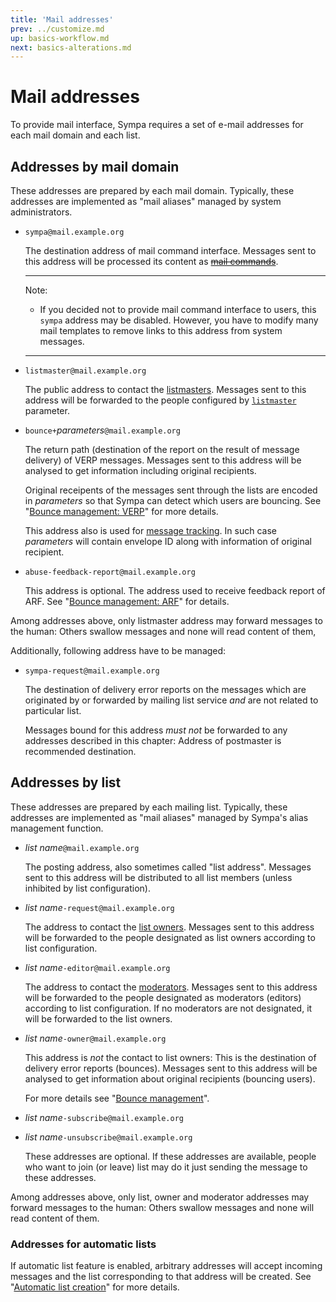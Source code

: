 ```yaml
---
title: 'Mail addresses'
prev: ../customize.md
up: basics-workflow.md
next: basics-alterations.md
---
```


Mail addresses
==============

To provide mail interface, Sympa requires a set of e-mail addresses for each
mail domain and each list.

Addresses by mail domain
------------------------

These addresses are prepared by each mail domain.
Typically, these addresses are implemented as "mail aliases" managed by
system administrators.

  * `sympa@mail.example.org`

    The destination address of mail command interface.  Messages sent to this
    address will be processed its content as
    ~~[mail commands](../mail-commands.md)~~.

    ----
    Note:

      * If you decided not to provide mail command interface to users, this
        `sympa` address may be disabled.
        However, you have to modify many mail templates to remove links to
        this address from system messages.

    ----

  * `listmaster@mail.example.org`

    The public address to contact the [listmasters](basics-roles.md).  Messages
    sent to this address will be forwarded to the people configured by
    [`listmaster`](../man/sympa.conf.5.md) parameter.

  * `bounce+`*parameters*`@mail.example.org`

    The return path (destination of the report on the result of message
    delivery) of VERP messages.  Messages sent to this address will be analysed
    to get information including original recipients.

    Original receipents of the messages sent through the lists are encoded in
    *parameters* so that Sympa can detect which users are bouncing.  See
    "[Bounce management: VERP](bounce-management.md#verp)" for more details.

    This address also is used for [message tracking](message-tracking.md). In
    such case *parameters* will contain envelope ID along with information of
    original recipient.

  * `abuse-feedback-report@mail.example.org`

    This address is optional. The address used to receive feedback report of
    ARF.  See "[Bounce management: ARF](bounce-management.md#arf)" for details.

Among addresses above, only listmaster address may forward messages to the
human: Others swallow messages and none will read content of them,

Additionally, following address have to be managed:

  * `sympa-request@mail.example.org`

    The destination of delivery error reports on the messages which are
    originated by or forwarded by mailing list service _and_ are not related
    to particular list.

    Messages bound for this address _must not_ be forwarded to any addresses
    described in this chapter:
    Address of postmaster is recommended destination.

Addresses by list
-----------------

These addresses are prepared by each mailing list.
Typically, these addresses are implemented as "mail aliases" managed by
Sympa's alias management function.

  * *list name*`@mail.example.org`

    The posting address, also sometimes called "list address".  Messages
    sent to this address will be distributed to all list members (unless
    inhibited by list configuration).

  * *list name*`-request@mail.example.org`

    The address to contact the [list owners](basics-roles.md).  Messages sent
    to this address will be forwarded to the people designated as list owners
    according to list configuration.

  * *list name*`-editor@mail.example.org`

    The address to contact the [moderators](basics-roles.md).  Messages sent
    to this address will be forwarded to the people designated as moderators
    (editors) according to list configuration.  If no moderators are not
    designated, it will be forwarded to the list owners.

  * *list name*`-owner@mail.example.org`

    This address is _not_ the contact to list owners: This is the destination
    of delivery error reports (bounces).  Messages sent to this address will
    be analysed to get information about original recipients (bouncing users).

    For more details see "[Bounce management](bounce-management.md)".

  * *list name*`-subscribe@mail.example.org`

  * *list name*`-unsubscribe@mail.example.org`

    These addresses are optional.  If these addresses are available, people who
    want to join (or leave) list may do it just sending the message to these
    addresses.

Among addresses above, only list, owner and moderator addresses may forward
messages to the human: Others swallow messages and none will read content of
them.

### Addresses for automatic lists

If automatic list feature is enabled, arbitrary addresses will accept incoming
messages and the list corresponding to that address will be created.  See
"[Automatic list creation](automatic-lists.md)" for more details.


